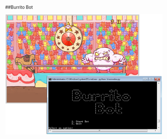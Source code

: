 ##Burrito Bot

<p align="center">
	<img src="https://github.com/Audionautics/Burrito-Bot/blob/master/doc_images/bot_img.png?raw=true"/>
</p> 


